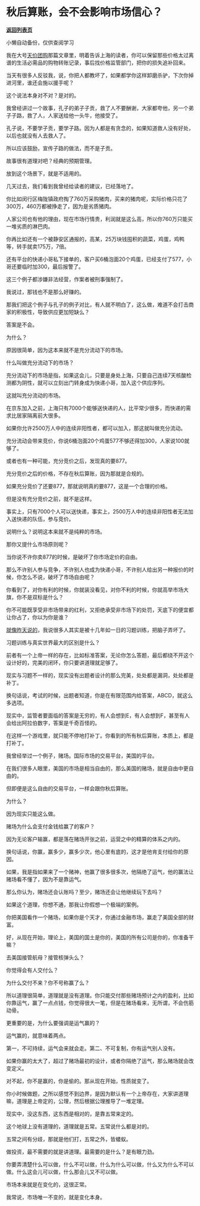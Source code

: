 # 秋后算账，会不会影响市场信心？

[**返回列表页**](/gzh/记忆承载3)

小懒自动备份，仅供查阅学习

我在大号[天价团购](http://mp.weixin.qq.com/s?__biz=MzU0MjYwNDU2Mw==&mid=2247504948&idx=1&sn=58133350952d6f76cccc22ffc36d8db6&chksm=fb1ab848cc6d315e49c90ed75e0b483d5b51bd7b17d494f8fd43dce876d8687c5a6d223c4013&scene=21#wechat_redirect)那篇文章里，明着告诉上海的读者，你可以保留那些价格太过离谱的生活必需品的购物转账记录，事后找价格监管部门，把你的损失追补回来。

  

当天有很多人反驳我，说，你把人都教坏了，如果都学你这样卸磨杀驴，下次你掉进河里，谁还会施以援手呢？  

  

这个说法本身对不对？是对的。  

  

我曾经讲过一个故事，孔子的弟子子贡，救了人不要酬谢，大家都夸他，另一个弟子子路，救了人，人家送给他一头牛，他接受了。  

  

孔子说，不要学子贡，要学子路。因为人都是有贪念的，如果知道救人没有好处，以后也就没有人去救人了。

  

所以应该鼓励，宣传子路的做法，而不是子贡。

  

故事很有道理对吧？经典的预期管理。  

  

放到这个场景下，就是不适用的。

  

几天过去，我们看到我曾经给读者的建议，已经落地了。  

  

你比如闵行区梅陇镇政府掏了760万采购猪肉，买来的猪肉呢，实际价格只花了300万，460万都被挣走了，因为是劣质猪肉。

  

人家公司也有他的理由，现在市场行情贵，利润就是这么高，所以你760万只能买一堆劣质的淋巴肉。  

  

你再比如还有一个被静安区通报的，高某，25万块钱囤积的蔬菜，鸡蛋，鸡鸭等，转手就卖175万，7倍。  

  

还有平台的快递小哥私下接单的，客户买6桶泡面20个鸡蛋，已经支付了577，小哥还要临时加300，最后报警了。  

  

这三个例子都涉嫌非法经营，作案者被刑事强制了。  

  

我说过，那钱也不是那么好赚的。  

  

那我们把这个例子与孔子的例子对比，有人就不明白了，这么做，难道不会打击商家的积极性，导致供应更加短缺么？  

  

答案是不会。  

  

为什么？

  

原因很简单，因为这本来就不是充分流动下的市场。

  

什么叫做充分流动下的市场？  

  

充分流动下的市场是指，如果这会儿，只要是身处上海，只要自己连续7天核酸检测都为阴性，就可以立刻出门转身成为快递小哥，加入这个供应序列。

  

这就叫充分流动的市场。  

  

在京东加入之前，上海只有7000个能够送快递的人，比平常少很多，而快递的需求比居家隔离前大很多。  

  

如果你允许2500万人中的连续非阳性者，都可以加入，那这就叫做充分流动。  

  

充分流动会带来竞价，你说6桶泡面20个鸡蛋577不够还得加300，人家说100就够了。

  

或者也有一种可能，充分竞价之后，发现真的要877。

  

充分竞价之后的价格，不存在秋后算账，因为那就是合规的。

  

如果充分竞价了还要877，那就说明真的要877，这是一个合理的价格。

  

但是没有充分竞价之前，就不是这样。  

  

事实上，只有7000个人可以送快递，事实上，2500万人中的连续非阳性者无法加入送快递的队伍，参与竞价。  

  

说明什么？说明这本来就不是纯粹的市场。

  

那你又提什么市场原则呢？

  

当你说不许你卖877的时候，是破坏了你市场定价的自由。  

  

那么不许别人参与竞争，不许别人也成为快递小哥，不许别人给出另一种报价的时候，你怎么不说，破坏了市场自由呢？

  

你看到了，对你有利的时候，你就装没看见，对你不利的时候，你就高举市场大旗，你不是双标是什么？

  

你不可能既享受非市场带来的红利，又拒绝承受非市场下的处罚，天底下的便宜都让你占了，你以为你是谁？  

  

[就像昨天说的](http://mp.weixin.qq.com/s?__biz=MzU3NDc5Nzc0NQ==&mid=2247515641&idx=1&sn=54812b9364fe23ed4f5b047640bc66e6&chksm=fd2e1f27ca5996314b26fee85ef0407e9af8d0d412599f92b7a44309ca6513597fbe2365d77a&scene=21#wechat_redirect)，我说很多人其实是被十几年如一日的习题训练，把脑子弄坏了。

  

习题训练与真实世界最大的区别是什么？  

  

前者有一个上帝一样的存在，比如标准答案，无论你怎么答题，最后都绕不开这个设计好的，完美的闭环，你只要讲道理就足够了。

  

现实与习题不一样的，现实没有出题者设计的那么完美，处处都是漏洞，处处都是补丁。

  

换句话说，考试的时候，出题者知道，你是在有限范围内给答案，ABCD，就这么多选项。

  

现实中，监管者要面临的答案是无穷的，有人会想到E，有人会想到F，甚至有人会给出阿拉伯数字，答案是千奇百怪的。

  

在这样一个游戏里，就只能不停地打补丁。你看到的所有秋后算账，本质上，都是打补丁。  

  

我曾经举过一个例子，赌场。国际市场的交易平台，美国的平台。  

  

在我们很多人眼里，美国的市场是相当自由的，那么美国的赌场，就是自由中更自由的。  

  

但即便是这么自由的交易平台，一样会跟你秋后算账。  

  

为什么？

  

因为现实只能这么做。

  

赌场为什么会支付金钱给赢了的客户？  

  

因为无论客户输赢，都是落在赌场开张之前，运营之中的精算的体系之内的。

  

换句话说，你赢，赢多少，赢多少次，他心里有底的，这才是他肯支付给你的原因。

  

如果，我是指如果来了一个赌神，他赢了很多很多次，他隔绝了运气，他的赢法让赌场看不懂了，因为不是靠运气。  

  

那么你认为，赌场还会认账吗？至少，赌场还会让他继续玩下去吗？

  

如果这个道理，你想不通，那我让你假想一个极端的案例。  

  

你把美国看作一个赌场，如果你是个天才，你通过金融市场，赢走了美国全部的财富。  

  

好，从现在开始，理论上，美国的国土是你的，美国的所有公司是你的，你准备干嘛？

  

去美国接管航母？接管核弹头么？

  

你觉得会有人交付么？  

  

为什么交付不来？你不号称赢了么？  

  

所以道理很简单，道理就是没有道理。你只能交付那些赌场预计之内的盈利，比如你靠运气，赢了一点点钱，你觉得很大一笔，但是在赌场看来，无所谓，不会伤筋动骨。  

  

更重要的是，为什么要强调是运气赢的？

  

运气赢的，就意味着两点。

  

第一，不可持续，运气会来就会走。第二、不可复制，你有运气别人没有。

  

如果你赢的太大了，超过了赌场最初的设计，或者你隔绝了运气，那么赌场就会改变定义。  

  

对不起，你不是赢的，你是偷的。那从现在开始，性质就变了。

  

你小时候做题，之所以感觉不到边界，是因为默认有一个上帝存在，大家讲道理嘛，道理是上帝定的，公理，然后根据公理推导了一堆定理。

  

现实中，没这东西，这东西是相对的，是靠五常来定的。

  

这个地球上没有道理的，道理就是五常。五常说什么都是对的。  

  

五常之间有分歧，那就是他们打，五常之外，皆蝼蚁。

  

做投资，最不需要的就是讲道理。最需要的是什么？是有眼力劲。

  

你要弄清楚什么可以做，什么不可以做，什么为什么可以做，什么又为什么不可以做。什么这会儿可以做，什么那会儿又不可以做。  

  

市场本来就是在变化的，这很正常。  

  

我常说，市场唯一不变的，就是变化本身。

